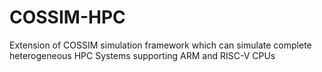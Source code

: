 # COSSIM-HPC
Extension of COSSIM simulation framework which can simulate complete heterogeneous HPC Systems supporting ARM and RISC-V CPUs
